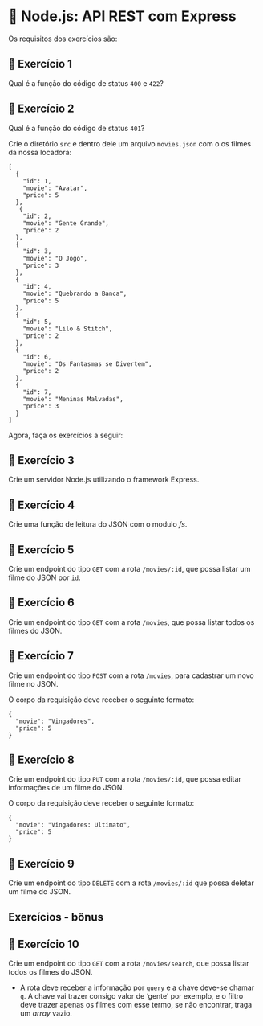 # :pencil: Node.js: API REST com Express



Os requisitos dos exercícios são:

## 🚀 Exercício 1

Qual é a função do código de status `400` e `422`?

## 🚀 Exercício 2

Qual é a função do código de status `401`?

Crie o diretório `src` e dentro dele um arquivo `movies.json` com o os filmes da nossa locadora:

```
[
  {
    "id": 1,
    "movie": "Avatar",
    "price": 5
  },
   {
    "id": 2,
    "movie": "Gente Grande",
    "price": 2
  },
  {
    "id": 3,
    "movie": "O Jogo",
    "price": 3
  },
  {
    "id": 4,
    "movie": "Quebrando a Banca",
    "price": 5
  },
  {
    "id": 5,
    "movie": "Lilo & Stitch",
    "price": 2
  },
  {
    "id": 6,
    "movie": "Os Fantasmas se Divertem",
    "price": 2
  },
  {
    "id": 7,
    "movie": "Meninas Malvadas",
    "price": 3
  }
]
```

Agora, faça os exercícios a seguir:

## 🚀 Exercício 3

Crie um servidor Node.js utilizando o framework Express.

## 🚀 Exercício 4

Crie uma função de leitura do JSON com o modulo _fs_.

## 🚀 Exercício 5

Crie um endpoint do tipo `GET` com a rota `/movies/:id`, que possa listar um filme do JSON por `id`.

## 🚀 Exercício 6

Crie um endpoint do tipo `GET` com a rota `/movies`, que possa listar todos os filmes do JSON.

## 🚀 Exercício 7

Crie um endpoint do tipo `POST` com a rota `/movies`, para cadastrar um novo filme no JSON.

O corpo da requisição deve receber o seguinte formato:

```
{
  "movie": "Vingadores",
  "price": 5
}
```

## 🚀 Exercício 8

Crie um endpoint do tipo `PUT` com a rota `/movies/:id`, que possa editar informações de um filme do JSON.

O corpo da requisição deve receber o seguinte formato:

```
{
  "movie": "Vingadores: Ultimato",
  "price": 5
}
```

## 🚀 Exercício 9

Crie um endpoint do tipo `DELETE` com a rota `/movies/:id` que possa deletar um filme do JSON.


## Exercícios - bônus

## 🚀 Exercício 10

Crie um endpoint do tipo `GET` com a rota `/movies/search`, que possa listar todos os filmes do JSON.

- A rota deve receber a informação por `query` e a chave deve-se chamar `q`. A chave vai trazer consigo valor de ‘gente’ por exemplo, e o filtro deve trazer apenas os filmes com esse termo, se não encontrar, traga um _array_ vazio.

